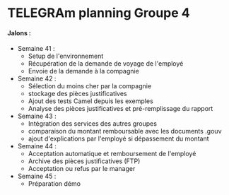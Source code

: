 # TELEGRAm planning Groupe 4


#### Jalons :

  - Semaine 41 : 
    - Setup de l'environnement
    - Récupération de la demande de voyage de l'employé
    - Envoie de la demande à la compagnie
  - Semaine 42 :
    - Sélection du moins cher par la compagnie
    - stockage des pièces justificatives
    - Ajout des tests Camel depuis les exemples
    - Analyse des pièces justificatives et pré-remplissage du rapport
  - Semaine 43 :
    - Intégration des services des autres groupes
    - comparaison du montant remboursable avec les documents .gouv
    - ajout d'explications par l'employé si dépassement du montant
  - Semaine 44 :
    - Acceptation automatique et remboursement de l'employé
    - Archive des pièces justificatives (FTP)
    - Acceptation ou refus par le manager
  - Semaine 45 :
    - Préparation démo